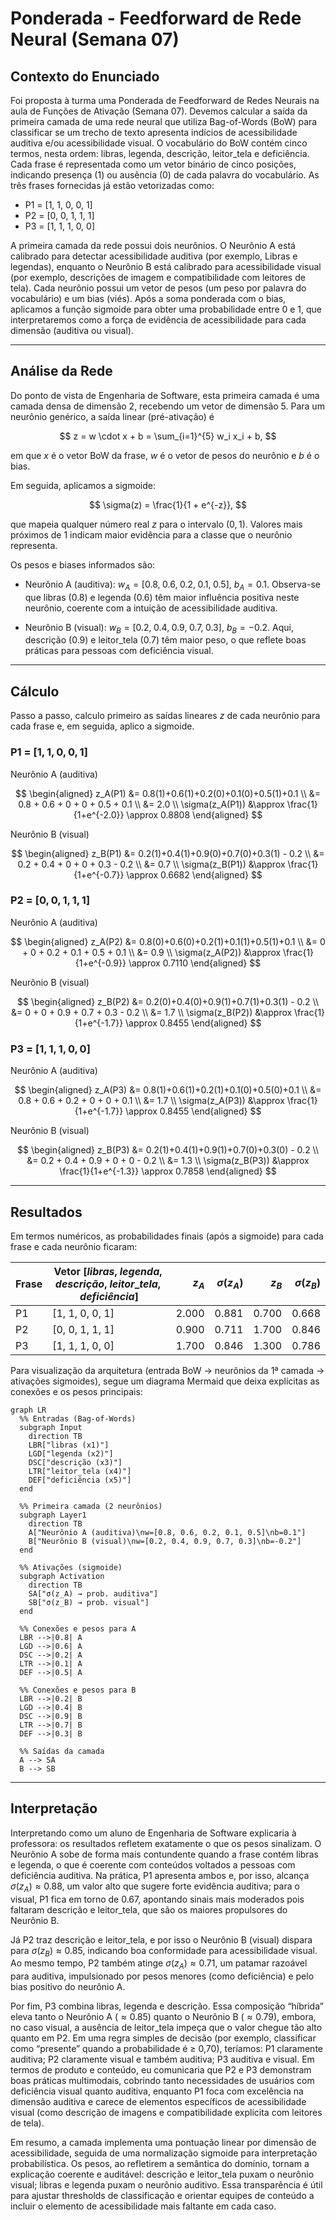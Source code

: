 # Ponderada - Feedforward de Rede Neural (Semana 07)

## Contexto do Enunciado

Foi proposta à turma uma Ponderada de Feedforward de Redes Neurais na aula de Funções de Ativação (Semana 07). Devemos calcular a saída da primeira camada de uma rede neural que utiliza Bag-of-Words (BoW) para classificar se um trecho de texto apresenta indícios de acessibilidade auditiva e/ou acessibilidade visual. O vocabulário do BoW contém cinco termos, nesta ordem: libras, legenda, descrição, leitor\_tela e deficiência. Cada frase é representada como um vetor binário de cinco posições, indicando presença (1) ou ausência (0) de cada palavra do vocabulário. As três frases fornecidas já estão vetorizadas como:

* P1 = \[1, 1, 0, 0, 1]
* P2 = \[0, 0, 1, 1, 1]
* P3 = \[1, 1, 1, 0, 0]

A primeira camada da rede possui dois neurônios. O Neurônio A está calibrado para detectar acessibilidade auditiva (por exemplo, Libras e legendas), enquanto o Neurônio B está calibrado para acessibilidade visual (por exemplo, descrições de imagem e compatibilidade com leitores de tela). Cada neurônio possui um vetor de pesos (um peso por palavra do vocabulário) e um bias (viés). Após a soma ponderada com o bias, aplicamos a função sigmoide para obter uma probabilidade entre 0 e 1, que interpretaremos como a força de evidência de acessibilidade para cada dimensão (auditiva ou visual).

---

## Análise da Rede

Do ponto de vista de Engenharia de Software, esta primeira camada é uma camada densa de dimensão 2, recebendo um vetor de dimensão 5. Para um neurônio genérico, a saída linear (pré-ativação) é

$$
z = w \cdot x + b = \sum_{i=1}^{5} w_i x_i + b,
$$

em que $x$ é o vetor BoW da frase, $w$ é o vetor de pesos do neurônio e $b$ é o bias.

Em seguida, aplicamos a sigmoide:

$$
\sigma(z) = \frac{1}{1 + e^{-z}},
$$

que mapeia qualquer número real $z$ para o intervalo $(0,1)$. Valores mais próximos de 1 indicam maior evidência para a classe que o neurônio representa.

Os pesos e biases informados são:

* Neurônio A (auditiva): $w_A = [0.8,\; 0.6,\; 0.2,\; 0.1,\; 0.5]$, $b_A = 0.1$.
  Observa-se que libras (0.8) e legenda (0.6) têm maior influência positiva neste neurônio, coerente com a intuição de acessibilidade auditiva.

* Neurônio B (visual): $w_B = [0.2,\; 0.4,\; 0.9,\; 0.7,\; 0.3]$, $b_B = -0.2$.
  Aqui, descrição (0.9) e leitor\_tela (0.7) têm maior peso, o que reflete boas práticas para pessoas com deficiência visual.

---

## Cálculo

Passo a passo, calculo primeiro as saídas lineares $z$ de cada neurônio para cada frase e, em seguida, aplico a sigmoide.

### P1 = $[1, 1, 0, 0, 1]$

Neurônio A (auditiva)

$$
\begin{aligned}
z_A(P1) &= 0.8(1)+0.6(1)+0.2(0)+0.1(0)+0.5(1)+0.1 \\
        &= 0.8 + 0.6 + 0 + 0 + 0.5 + 0.1 \\
        &= 2.0 \\
\sigma(z_A(P1)) &\approx \frac{1}{1+e^{-2.0}} \approx 0.8808
\end{aligned}
$$

Neurônio B (visual)

$$
\begin{aligned}
z_B(P1) &= 0.2(1)+0.4(1)+0.9(0)+0.7(0)+0.3(1) - 0.2 \\
        &= 0.2 + 0.4 + 0 + 0 + 0.3 - 0.2 \\
        &= 0.7 \\
\sigma(z_B(P1)) &\approx \frac{1}{1+e^{-0.7}} \approx 0.6682
\end{aligned}
$$

### P2 = $[0, 0, 1, 1, 1]$

Neurônio A (auditiva)

$$
\begin{aligned}
z_A(P2) &= 0.8(0)+0.6(0)+0.2(1)+0.1(1)+0.5(1)+0.1 \\
        &= 0 + 0 + 0.2 + 0.1 + 0.5 + 0.1 \\
        &= 0.9 \\
\sigma(z_A(P2)) &\approx \frac{1}{1+e^{-0.9}} \approx 0.7110
\end{aligned}
$$

Neurônio B (visual)

$$
\begin{aligned}
z_B(P2) &= 0.2(0)+0.4(0)+0.9(1)+0.7(1)+0.3(1) - 0.2 \\
        &= 0 + 0 + 0.9 + 0.7 + 0.3 - 0.2 \\
        &= 1.7 \\
\sigma(z_B(P2)) &\approx \frac{1}{1+e^{-1.7}} \approx 0.8455
\end{aligned}
$$

### P3 = $[1, 1, 1, 0, 0]$

Neurônio A (auditiva)

$$
\begin{aligned}
z_A(P3) &= 0.8(1)+0.6(1)+0.2(1)+0.1(0)+0.5(0)+0.1 \\
        &= 0.8 + 0.6 + 0.2 + 0 + 0 + 0.1 \\
        &= 1.7 \\
\sigma(z_A(P3)) &\approx \frac{1}{1+e^{-1.7}} \approx 0.8455
\end{aligned}
$$

Neurônio B (visual)

$$
\begin{aligned}
z_B(P3) &= 0.2(1)+0.4(1)+0.9(1)+0.7(0)+0.3(0) - 0.2 \\
        &= 0.2 + 0.4 + 0.9 + 0 + 0 - 0.2 \\
        &= 1.3 \\
\sigma(z_B(P3)) &\approx \frac{1}{1+e^{-1.3}} \approx 0.7858
\end{aligned}
$$

---

## Resultados

Em termos numéricos, as probabilidades finais (após a sigmoide) para cada frase e cada neurônio ficaram:

| Frase  | Vetor $[libras,\;legenda,\;descrição,\;leitor\_tela,\;deficiência]$ | $z_A$ | $\sigma(z_A)$ | $z_B$ | $\sigma(z_B)$ |
| ------ | ------------------------------------------------------------------- | ----: | ------------: | ----: | ------------: |
| P1 | \[1, 1, 0, 0, 1]                                                    | 2.000 |     0.881 | 0.700 |     0.668 |
| P2 | \[0, 0, 1, 1, 1]                                                    | 0.900 |     0.711 | 1.700 |     0.846 |
| P3 | \[1, 1, 1, 0, 0]                                                    | 1.700 |     0.846 | 1.300 |     0.786 |

Para visualização da arquitetura (entrada BoW → neurônios da 1ª camada → ativações sigmoides), segue um diagrama Mermaid que deixa explícitas as conexões e os pesos principais:

```mermaid
graph LR
  %% Entradas (Bag-of-Words)
  subgraph Input
    direction TB
    LBR["libras (x1)"]
    LGD["legenda (x2)"]
    DSC["descrição (x3)"]
    LTR["leitor_tela (x4)"]
    DEF["deficiência (x5)"]
  end

  %% Primeira camada (2 neurônios)
  subgraph Layer1
    direction TB
    A["Neurônio A (auditiva)\nw=[0.8, 0.6, 0.2, 0.1, 0.5]\nb=0.1"]
    B["Neurônio B (visual)\nw=[0.2, 0.4, 0.9, 0.7, 0.3]\nb=-0.2"]
  end

  %% Ativações (sigmoide)
  subgraph Activation
    direction TB
    SA["σ(z_A) → prob. auditiva"]
    SB["σ(z_B) → prob. visual"]
  end

  %% Conexões e pesos para A
  LBR -->|0.8| A
  LGD -->|0.6| A
  DSC -->|0.2| A
  LTR -->|0.1| A
  DEF -->|0.5| A

  %% Conexões e pesos para B
  LBR -->|0.2| B
  LGD -->|0.4| B
  DSC -->|0.9| B
  LTR -->|0.7| B
  DEF -->|0.3| B

  %% Saídas da camada
  A --> SA
  B --> SB
```

---

## Interpretação

Interpretando como um aluno de Engenharia de Software explicaria à professora: os resultados refletem exatamente o que os pesos sinalizam. O Neurônio A sobe de forma mais contundente quando a frase contém libras e legenda, o que é coerente com conteúdos voltados a pessoas com deficiência auditiva. Na prática, P1 apresenta ambos e, por isso, alcança $\sigma(z_A)\approx 0.88$, um valor alto que sugere forte evidência auditiva; para o visual, P1 fica em torno de 0.67, apontando sinais mais moderados pois faltaram descrição e leitor\_tela, que são os maiores propulsores do Neurônio B.

Já P2 traz descrição e leitor\_tela, e por isso o Neurônio B (visual) dispara para $\sigma(z_B)\approx 0.85$, indicando boa conformidade para acessibilidade visual. Ao mesmo tempo, P2 também atinge $\sigma(z_A)\approx 0.71$, um patamar razoável para auditiva, impulsionado por pesos menores (como deficiência) e pelo bias positivo do neurônio A.

Por fim, P3 combina libras, legenda e descrição. Essa composição “híbrida” eleva tanto o Neurônio A ($\approx 0.85$) quanto o Neurônio B ($\approx 0.79$), embora, no caso visual, a ausência de leitor\_tela impeça que o valor chegue tão alto quanto em P2. Em uma regra simples de decisão (por exemplo, classificar como “presente” quando a probabilidade é ≥ 0,70), teríamos: P1 claramente auditiva; P2 claramente visual e também auditiva; P3 auditiva e visual. Em termos de produto e conteúdo, eu comunicaria que P2 e P3 demonstram boas práticas multimodais, cobrindo tanto necessidades de usuários com deficiência visual quanto auditiva, enquanto P1 foca com excelência na dimensão auditiva e carece de elementos específicos de acessibilidade visual (como descrição de imagens e compatibilidade explícita com leitores de tela).

Em resumo, a camada implementa uma pontuação linear por dimensão de acessibilidade, seguida de uma normalização sigmoide para interpretação probabilística. Os pesos, ao refletirem a semântica do domínio, tornam a explicação coerente e auditável: descrição e leitor\_tela puxam o neurônio visual; libras e legenda puxam o neurônio auditivo. Essa transparência é útil para ajustar thresholds de classificação e orientar equipes de conteúdo a incluir o elemento de acessibilidade mais faltante em cada caso.

